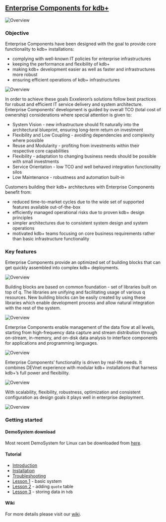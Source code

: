## [Enterprise Components for kdb+](https://github.com/exxeleron/enterprise-components/wiki)

![Overview](../master/doc/img/Slide1.PNG)

### Objective
Enterprise Components have been designed with the goal to provide core functionality to kdb+ installations:
- complying with well-known IT policies for enterprise infrastructures
- keeping the performance and flexibility of kdb+
- making kdb+ development easier as well as faster and infrastructures more robust
- ensuring efficient operations of kdb+ infrastructures

![Overview](../master/doc/img/Slide2.PNG)

In order to achieve these goals Exxeleron’s solutions follow best practices for robust and efficient IT service delivery and system architecture. Enterprise Components’ development is guided by overall TCO (total cost of ownership) considerations where special attention is given to: 
- System Vision - new infrastructure should fit naturally into the architectural blueprint, 
ensuring long-term return on investment 
- Flexibility and Low Coupling - avoiding dependencies and complexity where possible 
- Reuse and Modularity - profiting from investments within their respective core capabilities 
- Flexibility - adaptation to changing business needs should be possible with small investments
- Service Orientation - low TCO and well behaved integration functionality silos 
- Low Maintenance - robustness and automation built-in 

Customers building their kdb+ architectures with Enterprise Components benefit from:
- reduced time-to-market cycles due to the wide set of supported features available out-of-the-box
- efficiently managed operational risks due to proven kdb+ design principles
- simpler architectures due to consistent system design and system operations
- motivated kdb+ teams focusing on core business requirements rather than basic infrastructure functionality

### Key features
Enterprise Components provide an optimized set of building blocks that can get quickly assembled into complex kdb+ deployments. 

![Overview](../master/doc/img/Slide3.PNG)

Building blocks are based on common foundation - set of libraries built on top of q. The libraries are unifying and facilitating usage of various q resources. New building blocks can be easily created by using these libraries which enable development process and allow natural integration with the rest of the system.

![Overview](../master/doc/img/Slide4.PNG)

Enterprise Components enable management of the data flow at all levels, starting from high-frequency data capture and stream distribution through on-stream, in-memory, and on-disk data analysis to interface components for applications and programming languages.

![Overview](../master/doc/img/Slide5.PNG)

Enterprise Components’ functionality is driven by real-life needs. It combines DEVnet experience with modular kdb+ installations that harness kdb+’s full power and flexibility. 

![Overview](../master/doc/img/Slide6.PNG)

With scalability, flexibility, robustness, optimization and consistent configuration as design goals it plays well in enterprise deployment.

![Overview](../master/doc/img/Slide7.PNG)

### Getting started
#### DemoSystem download
Most recent DemoSystem for Linux can be downloaded from [here](http://www.devnet.de/fileadmin/downloads/ec_v3.0.0_DemoSystem_Linux32bit_Lessons_1-3.tgz).

#### Tutorial

- [Introduction](tutorial)
- [Installation](tutorial/Installation.md)
- [Troubleshooting](tutorial/Troubleshooting_linux.md)
- [Lesson 1](tutorial/Lesson01) - basic system
- [Lesson 2](tutorial/Lesson02) - adding `quote` table 
- [Lesson 3](tutorial/Lesson03) - storing data in `hdb`

#### Wiki
For more details please visit our [wiki](https://github.com/exxeleron/enterprise-components/wiki).
